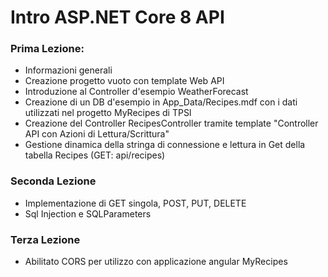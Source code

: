 # Intro ASP.NET Core 8 API

### Prima Lezione:
* Informazioni generali
* Creazione progetto vuoto con template Web API
* Introduzione al Controller d'esempio WeatherForecast
* Creazione di un DB d'esempio in App_Data/Recipes.mdf con i dati utilizzati nel progetto MyRecipes di TPSI
* Creazione del Controller RecipesController tramite template "Controller API con Azioni di Lettura/Scrittura"
* Gestione dinamica della stringa di connessione e lettura in Get della tabella Recipes (GET: api/recipes)

### Seconda Lezione
* Implementazione di GET singola, POST, PUT, DELETE
* Sql Injection e SQLParameters

### Terza Lezione
* Abilitato CORS per utilizzo con applicazione angular MyRecipes
